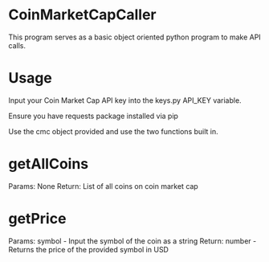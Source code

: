 # CoinMarketCapCaller

This program serves as a basic object oriented python program to make API calls.

# Usage

Input your Coin Market Cap API key into the keys.py API_KEY variable.

Ensure you have requests package installed via pip

Use the cmc object provided and use the two functions built in.

# getAllCoins

Params: None
Return: List of all coins on coin market cap

# getPrice
Params: symbol - Input the symbol of the coin as a string
Return: number - Returns the price of the provided symbol in USD

